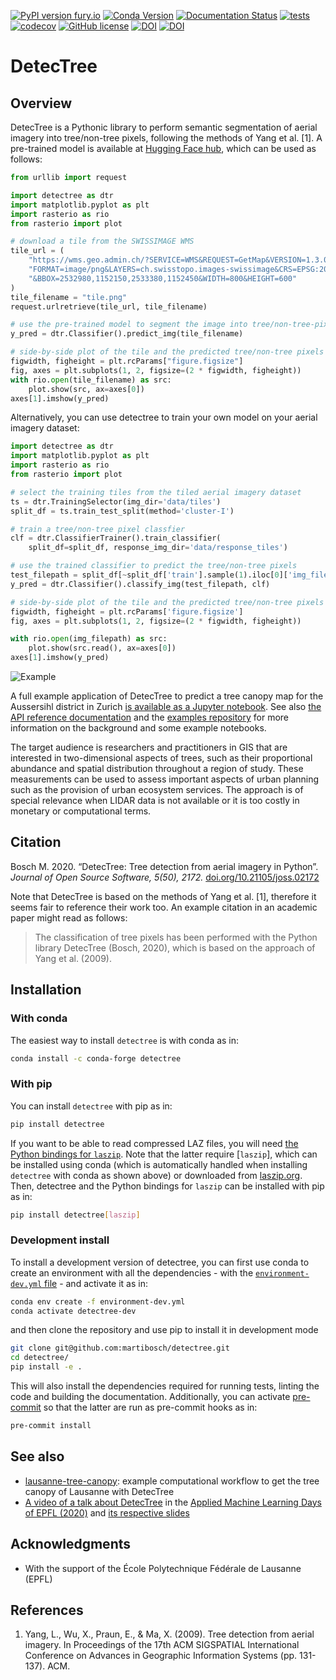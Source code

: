 [![PyPI version fury.io](https://badge.fury.io/py/detectree.svg)](https://pypi.python.org/pypi/detectree/)
[![Conda Version](https://img.shields.io/conda/vn/conda-forge/detectree.svg)](https://anaconda.org/conda-forge/detectree)
[![Documentation Status](https://readthedocs.org/projects/detectree/badge/?version=latest)](https://detectree.readthedocs.io/en/latest/?badge=latest)
[![tests](https://github.com/martibosch/detectree/actions/workflows/tests.yml/badge.svg)](https://github.com/martibosch/detectree/blob/main/.github/workflows/tests.yml)
[![codecov](https://codecov.io/gh/martibosch/detectree/branch/main/graph/badge.svg?token=ZTZK2LFR6T)](https://codecov.io/gh/martibosch/detectree)
[![GitHub license](https://img.shields.io/github/license/martibosch/detectree.svg)](https://github.com/martibosch/detectree/blob/master/LICENSE)
[![DOI](https://joss.theoj.org/papers/10.21105/joss.02172/status.svg)](https://doi.org/10.21105/joss.02172)
[![DOI](https://zenodo.org/badge/DOI/10.5281/zenodo.3908338.svg)](https://doi.org/10.5281/zenodo.3908338)

# DetecTree

## Overview

DetecTree is a Pythonic library to perform semantic segmentation of aerial imagery into tree/non-tree pixels, following the methods of Yang et al. \[1\]. A pre-trained model is available at [Hugging Face hub](https://huggingface.co/martibosch/detectree), which can be used as follows:

```python
from urllib import request

import detectree as dtr
import matplotlib.pyplot as plt
import rasterio as rio
from rasterio import plot

# download a tile from the SWISSIMAGE WMS
tile_url = (
    "https://wms.geo.admin.ch/?SERVICE=WMS&REQUEST=GetMap&VERSION=1.3.0&"
    "FORMAT=image/png&LAYERS=ch.swisstopo.images-swissimage&CRS=EPSG:2056"
    "&BBOX=2532980,1152150,2533380,1152450&WIDTH=800&HEIGHT=600"
)
tile_filename = "tile.png"
request.urlretrieve(tile_url, tile_filename)

# use the pre-trained model to segment the image into tree/non-tree-pixels
y_pred = dtr.Classifier().predict_img(tile_filename)

# side-by-side plot of the tile and the predicted tree/non-tree pixels
figwidth, figheight = plt.rcParams["figure.figsize"]
fig, axes = plt.subplots(1, 2, figsize=(2 * figwidth, figheight))
with rio.open(tile_filename) as src:
    plot.show(src, ax=axes[0])
axes[1].imshow(y_pred)
```

Alternatively, you can use detectree to train your own model on your aerial imagery dataset:

```python
import detectree as dtr
import matplotlib.pyplot as plt
import rasterio as rio
from rasterio import plot

# select the training tiles from the tiled aerial imagery dataset
ts = dtr.TrainingSelector(img_dir='data/tiles')
split_df = ts.train_test_split(method='cluster-I')

# train a tree/non-tree pixel classfier
clf = dtr.ClassifierTrainer().train_classifier(
    split_df=split_df, response_img_dir='data/response_tiles')

# use the trained classifier to predict the tree/non-tree pixels
test_filepath = split_df[~split_df['train'].sample(1).iloc[0]['img_filepath']
y_pred = dtr.Classifier().classify_img(test_filepath, clf)

# side-by-side plot of the tile and the predicted tree/non-tree pixels
figwidth, figheight = plt.rcParams['figure.figsize']
fig, axes = plt.subplots(1, 2, figsize=(2 * figwidth, figheight))

with rio.open(img_filepath) as src:
    plot.show(src.read(), ax=axes[0])
axes[1].imshow(y_pred)
```

![Example](figures/example.png)

A full example application of DetecTree to predict a tree canopy map for the Aussersihl district in Zurich [is available as a Jupyter notebook](https://github.com/martibosch/detectree-examples/blob/main/notebooks/aussersihl-canopy.ipynb). See also [the API reference documentation](https://detectree.readthedocs.io/en/latest/?badge=latest) and the [examples repository](https://github.com/martibosch/detectree-examples) for more information on the background and some example notebooks.

The target audience is researchers and practitioners in GIS that are interested in two-dimensional aspects of trees, such as their proportional abundance and spatial distribution throughout a region of study. These measurements can be used to assess important aspects of urban planning such as the provision of urban ecosystem services. The approach is of special relevance when LIDAR data is not available or it is too costly in monetary or computational terms.

## Citation

Bosch M. 2020. “DetecTree: Tree detection from aerial imagery in Python”. *Journal of Open Source Software, 5(50), 2172.* [doi.org/10.21105/joss.02172](https://doi.org/10.21105/joss.02172)

Note that DetecTree is based on the methods of Yang et al. \[1\], therefore it seems fair to reference their work too. An example citation in an academic paper might read as follows:

> The classification of tree pixels has been performed with the Python library DetecTree (Bosch, 2020), which is based on the approach of Yang et al. (2009).

## Installation

### With conda

The easiest way to install `detectree` is with conda as in:

```bash
conda install -c conda-forge detectree
```

### With pip

You can install `detectree` with pip as in:

```bash
pip install detectree
```

If you want to be able to read compressed LAZ files, you will need [the Python bindings for `laszip`](https://github.com/tmontaigu/laszip-python). Note that the latter require \[`laszip`\], which can be installed using conda (which is automatically handled when installing `detectree` with conda as shown above) or downloaded from [laszip.org](https://laszip.org/). Then, detectree and the Python bindings for `laszip` can be installed with pip as in:

```bash
pip install detectree[laszip]
```

### Development install

To install a development version of detectree, you can first use conda to create an environment with all the dependencies - with the [`environment-dev.yml` file](https://github.com/martibosch/detectree/blob/main/environment-dev.yml) - and activate it as in:

```bash
conda env create -f environment-dev.yml
conda activate detectree-dev
```

and then clone the repository and use pip to install it in development mode

```bash
git clone git@github.com:martibosch/detectree.git
cd detectree/
pip install -e .
```

This will also install the dependencies required for running tests, linting the code and building the documentation. Additionally, you can activate [pre-commit](https://pre-commit.com/) so that the latter are run as pre-commit hooks as in:

```bash
pre-commit install
```

## See also

- [lausanne-tree-canopy](https://github.com/martibosch/lausanne-tree-canopy): example computational workflow to get the tree canopy of Lausanne with DetecTree
- [A video of a talk about DetecTree](https://www.youtube.com/watch?v=USwF2KyxVjY) in the [Applied Machine Learning Days of EPFL (2020)](https://appliedmldays.org/) and [its respective slides](https://martibosch.github.io/detectree-amld-2020)

## Acknowledgments

- With the support of the École Polytechnique Fédérale de Lausanne (EPFL)

## References

1. Yang, L., Wu, X., Praun, E., & Ma, X. (2009). Tree detection from aerial imagery. In Proceedings of the 17th ACM SIGSPATIAL International Conference on Advances in Geographic Information Systems (pp. 131-137). ACM.
